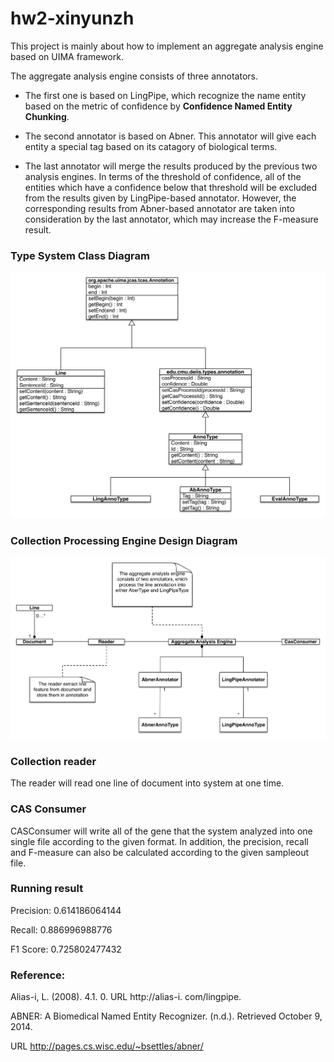 hw2-xinyunzh
============
This project is mainly about how to implement an aggregate analysis engine based on UIMA framework. 

The aggregate analysis engine consists of three annotators. 

* The first one is based on LingPipe, which recognize the name entity based on the metric of confidence by **Confidence Named Entity Chunking**. 

* The second annotator is based on Abner. This annotator will give each entity a special tag based on its catagory of biological terms.

* The last annotator will merge the results produced by the previous two analysis engines. In terms of the threshold of confidence, all of the entities which have a confidence below that threshold will be excluded from the results given by LingPipe-based annotator. However, the corresponding results from Abner-based annotator are taken into consideration by the last annotator, which may increase the F-measure result.

### Type System Class Diagram
![Type System Diagram](https://github.com/victorzhao1990/hw2-xinyunzh/blob/master/hw2-xinyunzh/src/main/resources/docs/type-diagram.png)


### Collection Processing Engine Design Diagram
![CPE Diagram](https://github.com/victorzhao1990/hw2-xinyunzh/blob/master/hw2-xinyunzh/src/main/resources/docs/domain-diagram.png)

### Collection reader

The reader will read one line of document into system at one time.

### CAS Consumer

CASConsumer will write all of the gene that the system analyzed into one single file according to the given format. In addition, the precision, recall and F-measure can also be calculated according to the given sampleout file.

### Running result

Precision: 0.614186064144

Recall: 0.886996988776

F1 Score: 0.725802477432

### Reference:

Alias-i, L. (2008). 4.1. 0. URL http://alias-i. com/lingpipe.

ABNER: A Biomedical Named Entity Recognizer. (n.d.). Retrieved October 9, 2014.

URL http://pages.cs.wisc.edu/~bsettles/abner/
